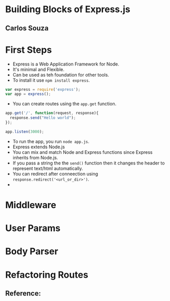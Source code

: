 # Building Blocks of Express.js
## Carlos Souza

# First Steps
- Express is a Web Application Framework for Node.
- It's minimal and Flexible.
- Can be used as teh foundation for other tools.
- To install it use `npm install express`.
```js
var express = require('express');
var app = express();
```
- You can create routes using the `app.get` function.
```js
app.get('/', function(request, response){
  response.send("Hello world");
});

app.listen(3000);
```
- To run the app, you run `node app.js`.
- Express extends Node.js
- You can mix and match Node and Express functions since Express inherits from Node.js.
- If you pass a string the the `send()` function then it changes the header to represent text/html automatically.
- You can redirect after conneection using `response.redirect('<url_or_dir>')`.
- 


# Middleware

# User Params

# Body Parser

# Refactoring Routes

## Reference:

